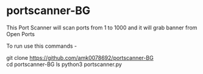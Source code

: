 # portscanner-BG
This Port Scanner will scan ports from 1 to 1000 and it will grab banner from Open Ports

To run use this commands -

git clone https://github.com/amk0078692/portscanner-BG   
cd portscanner-BG
ls
python3 portscanner.py
